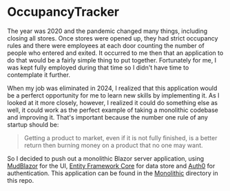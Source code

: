 # OccupancyTracker
The year was 2020 and the pandemic changed many things, including closing all stores. Once stores were opened up, they had strict occupancy rules and there were employees at each door counting the number of people who entered and exited. It occurred to me then that an application to do that would be a fairly simple thing to put together. Fortunately for me, I was kept fully employed during that time so I didn't have time to contemplate it further.

When my job was eliminated in 2024, I realized that this application would be a perferct opportunity for me to learn new skills by implementing it. As I looked at it more closely, however, I realized it could do something else as well, it could work as the perfect example of taking a monolithic codebase and improving it. That's important because the number one rule of any startup should be:

> Getting a product to market, even if it is not fully finished, is a better return then burning money on a product that no one may want.

So I decided to push out a monolithic Blazor server application, using [MudBlazor](https://mudblazor.com/) for the UI, [Entity Framework Core](https://learn.microsoft.com/en-us/ef/core/) for data store and [Auth0]([https://www.okta.com/](https://auth0.com/)) for authentication. This application can be found in the [Monolithic](https://github.com/CarpDeus/OccupancyTracker/tree/main/Monolithic) directory in this repo.

 
